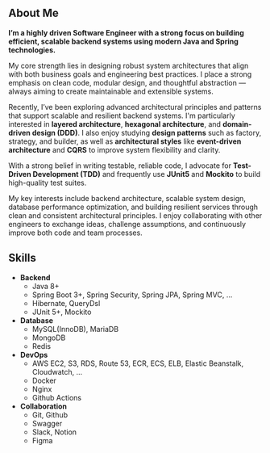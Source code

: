 ## About Me

**I’m a highly driven Software Engineer with a strong focus on building efficient, scalable backend systems using modern Java and Spring technologies.**

My core strength lies in designing robust system architectures that align with both business goals and engineering best practices. I place a strong emphasis on clean code, modular design, and thoughtful abstraction — always aiming to create maintainable and extensible systems.

Recently, I’ve been exploring advanced architectural principles and patterns that support scalable and resilient backend systems. I'm particularly interested in **layered architecture**, **hexagonal architecture**, and **domain-driven design (DDD)**. I also enjoy studying **design patterns** such as factory, strategy, and builder, as well as **architectural styles** like **event-driven architecture** and **CQRS** to improve system flexibility and clarity.

With a strong belief in writing testable, reliable code, I advocate for **Test-Driven Development (TDD)** and frequently use **JUnit5** and **Mockito** to build high-quality test suites.

My key interests include backend architecture, scalable system design, database performance optimization, and building resilient services through clean and consistent architectural principles. I enjoy collaborating with other engineers to exchange ideas, challenge assumptions, and continuously improve both code and team processes.

## Skills

- **Backend**
  - Java 8+
  - Spring Boot 3+, Spring Security, Spring JPA, Spring MVC, ...
  - Hibernate, QueryDsl
  - JUnit 5+, Mockito
- **Database**
  - MySQL(InnoDB), MariaDB
  - MongoDB
  - Redis
- **DevOps**
  - AWS EC2, S3, RDS, Route 53, ECR, ECS, ELB, Elastic Beanstalk, Cloudwatch, ...
  - Docker
  - Nginx
  - Github Actions
- **Collaboration**
  - Git, Github
  - Swagger
  - Slack, Notion
  - Figma
